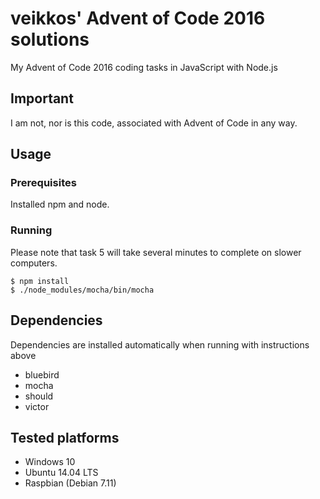 # veikkos' Advent of Code 2016 solutions
My Advent of Code 2016 coding tasks in JavaScript with Node.js

## Important ##
I am not, nor is this code, associated with Advent of Code in any way.

## Usage ##

### Prerequisites ###

Installed npm and node.

### Running ###

Please note that task 5 will take several minutes to complete on slower computers.

```
$ npm install
$ ./node_modules/mocha/bin/mocha
```

## Dependencies ##

Dependencies are installed automatically when running with instructions above

* bluebird
* mocha
* should
* victor

## Tested platforms ##

* Windows 10
* Ubuntu 14.04 LTS
* Raspbian (Debian 7.11)

